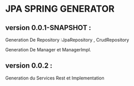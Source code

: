 # JPA SPRING GENERATOR

## version 0.0.1-SNAPSHOT :

Generation De Repository :JpaRepository , CrudRepository

Generation De Manager et ManagerImpl.

## version 0.0.2 :

Generation du Services Rest et Implementation